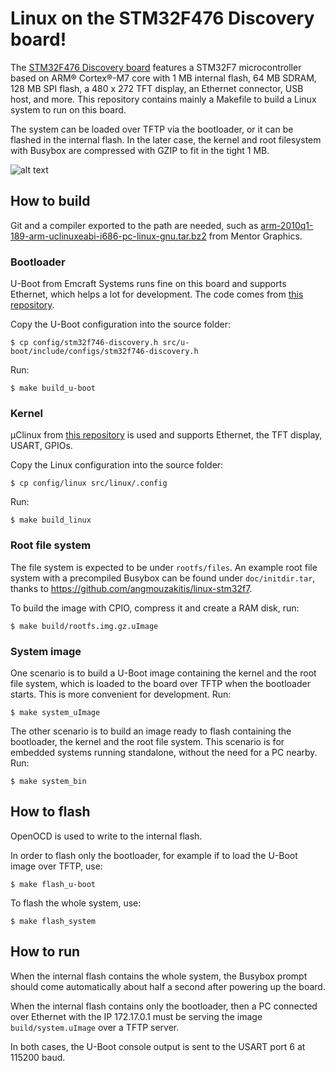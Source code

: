 # Linux on the STM32F476 Discovery board!

The [STM32F476 Discovery board](http://www.st.com/en/evaluation-tools/32f746gdiscovery.html) features a STM32F7 microcontroller based on ARM® Cortex®-M7 core with 1 MB internal flash, 64 MB SDRAM, 128 MB SPI flash, a 480 x 272 TFT display, an Ethernet connector, USB host, and more. This repository contains mainly a Makefile to build a Linux system to run on this board.

The system can be loaded over TFTP via the bootloader, or it can be flashed in the internal flash. In the later case, the kernel and root filesystem with Busybox are compressed with GZIP to fit in the tight 1 MB.

![alt text](https://github.com/fdugast/stm32f746-disco_system/blob/master/doc/stm32f746-disco_linux.png)

## How to build

Git and a compiler exported to the path are needed, such as [arm-2010q1-189-arm-uclinuxeabi-i686-pc-linux-gnu.tar.bz2](https://sourcery.mentor.com/public/gnu_toolchain/arm-uclinuxeabi/arm-2010q1-189-arm-uclinuxeabi-i686-pc-linux-gnu.tar.bz2) from Mentor Graphics.

### Bootloader

U-Boot from Emcraft Systems runs fine on this board and supports Ethernet, which helps a lot for development. The code comes from [this repository](https://github.com/fdugast/stm32f746-disco_u-boot).

Copy the U-Boot configuration into the source folder:

`$ cp config/stm32f746-discovery.h src/u-boot/include/configs/stm32f746-discovery.h`

Run:

`$ make build_u-boot`

### Kernel

µClinux from [this repository](https://github.com/fdugast/stm32f746-disco_linux) is used and supports Ethernet, the TFT display, USART, GPIOs.

Copy the Linux configuration into the source folder:

`$ cp config/linux src/linux/.config`

Run:

`$ make build_linux`

### Root file system

The file system is expected to be under `rootfs/files`. An example root file system with a precompiled Busybox can be found under `doc/initdir.tar`, thanks to https://github.com/angmouzakitis/linux-stm32f7.

To build the image with CPIO, compress it and create a RAM disk, run:

`$ make build/rootfs.img.gz.uImage`

### System image

One scenario is to build a U-Boot image containing the kernel and the root file system, which is loaded to the board over TFTP when the bootloader starts. This is more convenient for development. Run:

`$ make system_uImage`

The other scenario is to build an image ready to flash containing the bootloader, the kernel and the root file system. This scenario is for embedded systems running standalone, without the need for a PC nearby. Run:

`$ make system_bin`

## How to flash

OpenOCD is used to write to the internal flash.

In order to flash only the bootloader, for example if to load the U-Boot image over TFTP, use:

`$ make flash_u-boot`

To flash the whole system, use:

`$ make flash_system`

## How to run

When the internal flash contains the whole system, the Busybox prompt should come automatically about half a second after powering up the board.

When the internal flash contains only the bootloader, then a PC connected over Ethernet with the IP 172.17.0.1 must be serving the image `build/system.uImage` over a TFTP server.

In both cases, the U-Boot console output is sent to the USART port 6 at 115200 baud.
